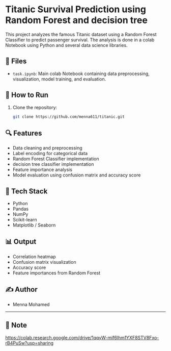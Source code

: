 # Titanic Survival Prediction using Random Forest and decision tree

This project analyzes the famous Titanic dataset using a Random Forest Classifier to predict passenger survival. The analysis is done in a colab Notebook using Python and several data science libraries.

## 📁 Files

- `task.ipynb`: Main colab Notebook containing data preprocessing, visualization, model training, and evaluation.

 ## 🚀 How to Run

1. Clone the repository:
    ```bash
    git clone https://github.com/menna611/titanic.git

## 🔍 Features

- Data cleaning and preprocessing
- Label encoding for categorical data
- Random Forest Classifier implementation
- decision tree classifier implementation
- Feature importance analysis
- Model evaluation using confusion matrix and accuracy score

## 🧰 Tech Stack

- Python
- Pandas
- NumPy
- Scikit-learn
- Matplotlib / Seaborn



## 📊 Output

- Correlation heatmap
- Confusion matrix visualization
- Accuracy score
- Feature importances from Random Forest

## ✍️ Author

- Menna Mohamed

---

## 📌 Note

https://colab.research.google.com/drive/1qqyW-mif6lhm1YXF8STV8Fxo-rB4PuSw?usp=sharing
